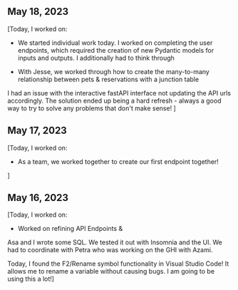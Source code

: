 ## May 18, 2023

[Today, I worked on:

- We started individual work today. I worked on
  completing the user endpoints, which required the
  creation of new Pydantic models for inputs and
  outputs. I additionally had to think through

- With Jesse, we worked through how to create the
  many-to-many relationship between pets &
  reservations with a junction table

I had an issue with the interactive fastAPI interface
not updating the API urls accordingly. The solution
ended up being a hard refresh - always a good way to
try to solve any problems that don't make sense!
]

## May 17, 2023

[Today, I worked on:

- As a team, we worked together to create our first
  endpoint together!

]

## May 16, 2023

[Today, I worked on:

- Worked on refining API Endpoints &

Asa and I wrote some SQL. We tested it out with
Insomnia and the UI. We had to coordinate with
Petra who was working on the GHI with Azami.

Today, I found the F2/Rename symbol functionality
in Visual Studio Code! It allows me to rename a
variable without causing bugs. I am going to be
using this a lot!]
